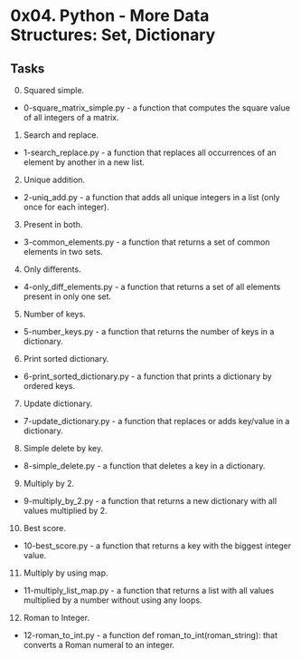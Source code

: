 # 0x04. Python - More Data Structures: Set, Dictionary
## Tasks
00. Squared simple.
- 0-square_matrix_simple.py - a function that computes the square value of all integers of a matrix.

01. Search and replace.
- 1-search_replace.py - a function that replaces all occurrences of an element by another in a new list.

02. Unique addition.
- 2-uniq_add.py - a function that adds all unique integers in a list (only once for each integer).

03. Present in both.
- 3-common_elements.py - a function that returns a set of common elements in two sets.

04. Only differents.
- 4-only_diff_elements.py - a function that returns a set of all elements present in only one set.

05. Number of keys.
- 5-number_keys.py - a function that returns the number of keys in a dictionary.

06. Print sorted dictionary.
- 6-print_sorted_dictionary.py - a function that prints a dictionary by ordered keys.

07. Update dictionary.
- 7-update_dictionary.py - a function that replaces or adds key/value in a dictionary.

08. Simple delete by key.
- 8-simple_delete.py - a function that deletes a key in a dictionary.

09. Multiply by 2.
- 9-multiply_by_2.py - a function that returns a new dictionary with all values multiplied by 2.

10. Best score.
- 10-best_score.py - a function that returns a key with the biggest integer value.

11. Multiply by using map.
- 11-multiply_list_map.py - a function that returns a list with all values multiplied by a number without using any loops.

12. Roman to Integer.
- 12-roman_to_int.py - a function def roman_to_int(roman_string): that converts a Roman numeral to an integer.

